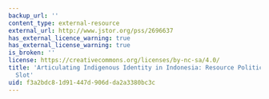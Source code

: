 ```yaml
---
backup_url: ''
content_type: external-resource
external_url: http://www.jstor.org/pss/2696637
has_external_licence_warning: true
has_external_license_warning: true
is_broken: ''
license: https://creativecommons.org/licenses/by-nc-sa/4.0/
title: 'Articulating Indigenous Identity in Indonesia: Resource Politics and the Tribal
  Slot'
uid: f3a2bdc8-1d91-447d-906d-da2a3380bc3c
---
```

